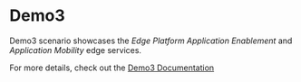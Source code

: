 # Demo3
Demo3 scenario showcases the _Edge Platform Application Enablement_ and _Application Mobility_ edge services.

For more details, check out the [Demo3 Documentation](https://interdigitalinc.github.io/AdvantEDGE/docs/usage/usage-demo3)
